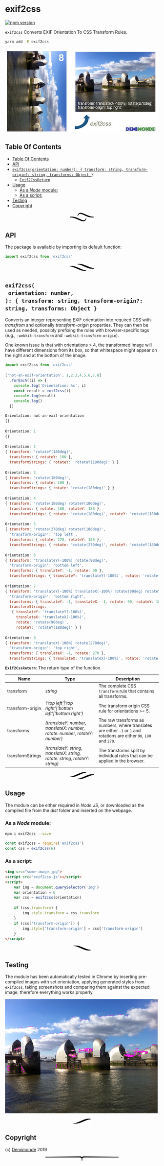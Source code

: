 # exif2css

[![npm version](https://badge.fury.io/js/exif2css.svg)](https://npmjs.org/package/exif2css)

`exif2css` Converts EXIF Orientation To CSS Transform Rules.

```sh
yarn add -E exif2css
```

![exif2css](exif2css.jpg)

## Table Of Contents

- [Table Of Contents](#table-of-contents)
- [API](#api)
- [`exif2css(orientation: number): { transform: string, transform-origin?: string, transforms: Object }`](#exif2cssorientation-number--transform-string-transform-origin-string-transforms-object-)
  * [`Exif2CssReturn`](#type-exif2cssreturn)
- [Usage](#usage)
  * [As a _Node_ module:](#as-a-_node_-module)
  * [As a script:](#as-a-script)
- [Testing](#testing)
- [Copyright](#copyright)

<p align="center"><a href="#table-of-contents"><img src=".documentary/section-breaks/0.svg?sanitize=true"></a></p>

## API

The package is available by importing its default function:

```js
import exif2css from 'exif2css'
```

<p align="center"><a href="#table-of-contents"><img src=".documentary/section-breaks/1.svg?sanitize=true"></a></p>

## `exif2css(`<br/>&nbsp;&nbsp;`orientation: number,`<br/>`): { transform: string, transform-origin?: string, transforms: Object }`

Converts an integer representing EXIF orientation into required CSS with _transfrom_ and optionally _transform-origin_ properties. They can then be used as needed, possibly prefixing the rules with browser-specific tags (e.g., `-webkit-transform` and `-webkit-transform-origin`).

One known issue is that with orientations > 4, the transformed image will have different dimensions from its box, so that whitespace might appear on the right and at the bottom of the image.

```js
import exif2css from 'exif2css'

['not-an-exif-orientation', 1,2,3,4,5,6,7,8]
  .forEach((i) => {
    console.log('Orientation: %s', i)
    const result = exif2css(i)
    console.log(result)
    console.log()
  })
```
```js
Orientation: not-an-exif-orientation
{}

Orientation: 1
{}

Orientation: 2
{ transform: 'rotateY(180deg)',
  transforms: { rotateY: 180 },
  transformStrings: { rotateY: 'rotateY(180deg)' } }

Orientation: 3
{ transform: 'rotate(180deg)',
  transforms: { rotate: 180 },
  transformStrings: { rotate: 'rotate(180deg)' } }

Orientation: 4
{ transform: 'rotate(180deg) rotateY(180deg)',
  transforms: { rotate: 180, rotateY: 180 },
  transformStrings: { rotate: 'rotate(180deg)', rotateY: 'rotateY(180deg)' } }

Orientation: 5
{ transform: 'rotate(270deg) rotateY(180deg)',
  'transform-origin': 'top left',
  transforms: { rotate: 270, rotateY: 180 },
  transformStrings: { rotate: 'rotate(270deg)', rotateY: 'rotateY(180deg)' } }

Orientation: 6
{ transform: 'translateY(-100%) rotate(90deg)',
  'transform-origin': 'bottom left',
  transforms: { translateY: -1, rotate: 90 },
  transformStrings: { translateY: 'translateY(-100%)', rotate: 'rotate(90deg)' } }

Orientation: 7
{ transform: 'translateY(-100%) translateX(-100%) rotate(90deg) rotateY(180deg)',
  'transform-origin': 'bottom right',
  transforms: { translateY: -1, translateX: -1, rotate: 90, rotateY: 180 },
  transformStrings: 
   { translateY: 'translateY(-100%)',
     translateX: 'translateX(-100%)',
     rotate: 'rotate(90deg)',
     rotateY: 'rotateY(180deg)' } }

Orientation: 8
{ transform: 'translateX(-100%) rotate(270deg)',
  'transform-origin': 'top right',
  transforms: { translateX: -1, rotate: 270 },
  transformStrings: { translateX: 'translateX(-100%)', rotate: 'rotate(270deg)' } }
```

__<a name="type-exif2cssreturn">`Exif2CssReturn`</a>__: The return type of the function.

|       Name       |                                    Type                                     |                                                      Description                                                       |
| ---------------- | --------------------------------------------------------------------------- | ---------------------------------------------------------------------------------------------------------------------- |
| transform        | _string_                                                                    | The complete CSS `transform` rule that contains all transforms.                                                        |
| transform-origin | _('top left'\|'top right'\|'bottom left'\|'bottom right')_                  | The transform origin CSS rule for orientations >= 5.                                                                   |
| transforms       | _{translateY: number, translateX: number, rotate: number, rotateY: number}_ | The raw transforms as numbers, where translates are either `-1` or `1` and rotations are either `90`, `180` and `270`. |
| transformStrings | _{translateY: string, translateX: string, rotate: string, rotateY: string}_ | The transforms split by individual rules that can be applied in the browser.                                           |

<p align="center"><a href="#table-of-contents"><img src=".documentary/section-breaks/2.svg?sanitize=true"></a></p>

## Usage

The module can be either required in _Node.JS_, or downloaded as the compiled file from the _dist_ folder and inserted on the webpage.

### As a _Node_ module:

```bash
npm i exif2css --save
```

```js
const exif2css = require('exif2css')
const css = exif2css(6)
```

### As a script:

```html
<img src="some-image.jpg">
<script src="exif2css.js"></script>
<script>
    var img = document.querySelector('img')
    var orientation = 6
    var css = exif2css(orientation)

    if (css.transform) {
        img.style.transform = css.transform
    }
    if (css['transform-origin']) {
        img.style['transform-origin'] = css['transform-origin']
    }
</script>
```

<p align="center"><a href="#table-of-contents"><img src=".documentary/section-breaks/3.svg?sanitize=true"></a></p>

## Testing

The module has been automatically tested in Chrome by inserting pre-compiled images with set orientation, applying generated styles from `exif2css`, taking screenshots and comparing them against the expected image, therefore everything works properly.

![Testing exif2css diff](artifacts/1_diff.png)

<p align="center"><a href="#table-of-contents"><img src=".documentary/section-breaks/4.svg?sanitize=true"></a></p>

## Copyright

(c) [Demimonde][1] 2019

[1]: https://demimonde.cc

<p align="center"><a href="#table-of-contents"><img src=".documentary/section-breaks/-1.svg?sanitize=true"></a></p>